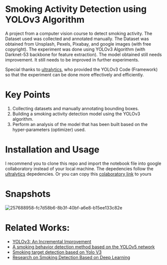 # Smoking Activity Detection using YOLOv3 Algorithm

A project from a computer vision course to detect smoking activity. The Dataset used was collected and annotated manually. The Dataset was obtained from Unsplash, Pexels, Pixabay, and google images (with free copyright). The experiment was done using YOLOv3 Algorithm (with Darknet-53 backbone for feature extraction). The model obtained still needs improvement. It still needs to be improved in further experiments. 

Special thanks to <a href = "https://github.com/ultralytics/yolov3">ultralytics</a>, who provided the YOLOv3 Code (Framework) so that the experiment can be done more effectively and efficiently. 

# Key Points
1. Collecting datasets and manually annotating bounding boxes.
2. Building a smoking activity detection model using the YOLOv3 algorithm.
3. Perform an analysis of the model that has been built based on the hyper-parameters (optimizer) used.

# Installation and Usage
I recommend you to clone this repo and import the notebook file into google collaboratory instead of your local machine. The depedencies follow the <a href = "https://github.com/ultralytics/yolov3">ultralytics</a> depedencies. Or you can copy this <a href = "https://tiny.one/ismar-yolov3-viskom">colaboratory link</a> to yours  

# Snapshots
![257688958-fc7d58b6-8b3f-40bf-a6e8-b15ee133c82e](https://github.com/ismarapw/smoking-activity-detection/assets/76652264/824426d0-850e-4976-bdd1-ea25f40aa631)

# Related Works:
<ul>
  <li><a href = "https://arxiv.org/abs/1804.02767">YOLOv3: An Incremental Improvement </a></li>
  <li><a href = "https://iopscience.iop.org/article/10.1088/1742-6596/2232/1/012001">A smoking behavior detection method based on the YOLOv5 network </a></li>
  <li><a href = "https://ieeexplore.ieee.org/document/9421547">Smoking target detection based on Yolo V3 </a></li>
  <li><a href = "https://iopscience.iop.org/article/10.1088/1742-6596/2024/1/012042/pdf">Research on Smoking Detection Based on Deep Learning</a></li>
</ul>


